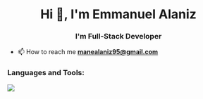 <h1 align="center">Hi 👋, I'm Emmanuel Alaniz</h1>
<h3 align="center">I'm Full-Stack Developer</h3>

- 📫 How to reach me **manealaniz95@gmail.com**


<h3 align="left">Languages and Tools:</h3>
<p align="left">
  <a href="https://skillicons.dev">
    <img src="https://skillicons.dev/icons?i=html,css,js,typescript,vue,nuxt,react,next,astro,elixir,sass,tailwindcss,bootstrap,nodejs,nestjs,mysql,postgresql,mongodb,firebase,git,github,docker,aws,vite,jest&perline=12" />
  </a>
</p>
